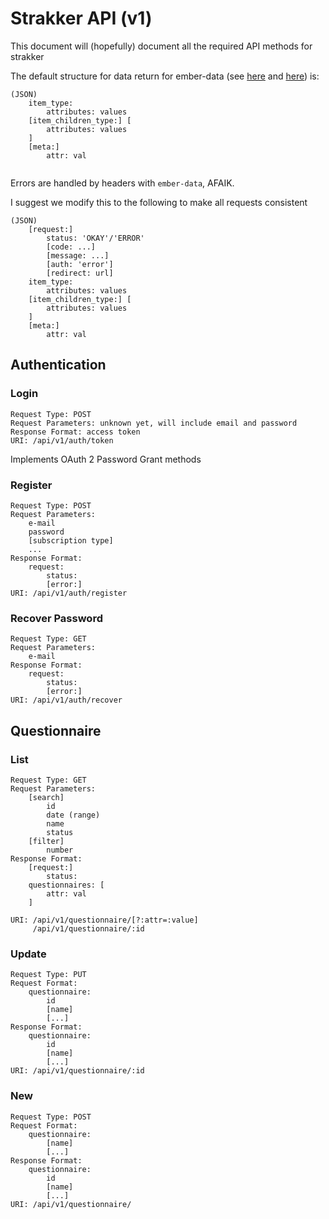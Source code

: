 # Strakker API (v1)
This document will (hopefully) document all the required API methods for strakker

The default structure for data return for ember-data (see [here](http://emberjs.com/guides/models/connecting-to-an-http-server/) and [here](http://blog.embed.ly/post/50012690904/ember-at-embedly-tutorial-models-and-ember-data)) is: 

```
(JSON)
	item_type:
		attributes: values
	[item_children_type:] [
		attributes: values
	]
	[meta:]
		attr: val
				
```
Errors are handled by headers with `ember-data`, AFAIK.

I suggest we modify this to the following to make all requests consistent

```
(JSON)
	[request:]
		status: 'OKAY'/'ERROR'
		[code: ...]
		[message: ...]
		[auth: 'error'] 
		[redirect: url]
	item_type:
		attributes: values
	[item_children_type:] [
		attributes: values
	]
	[meta:]
		attr: val
```

## Authentication

### Login

```
Request Type: POST
Request Parameters: unknown yet, will include email and password
Response Format: access token
URI: /api/v1/auth/token
```

Implements OAuth 2 Password Grant methods

### Register

```
Request Type: POST
Request Parameters: 
	e-mail
	password
	[subscription type]
	...
Response Format: 
	request:
		status:
		[error:]
URI: /api/v1/auth/register
```

### Recover Password

```
Request Type: GET
Request Parameters: 
	e-mail
Response Format: 
	request:
		status:
		[error:]
URI: /api/v1/auth/recover
```

## Questionnaire

### List

```
Request Type: GET
Request Parameters: 
	[search]
		id
		date (range)
		name
		status
	[filter]
		number
Response Format:
	[request:]
		status:
	questionnaires: [
		attr: val
	]

URI: /api/v1/questionnaire/[?:attr=:value]
	 /api/v1/questionnaire/:id
```

### Update

```
Request Type: PUT
Request Format:
	questionnaire:
		id
		[name]
		[...]
Response Format:
	questionnaire:
		id
		[name]
		[...]
URI: /api/v1/questionnaire/:id
```

### New

```
Request Type: POST
Request Format:
	questionnaire:
		[name]
		[...]
Response Format:
	questionnaire:
		id
		[name]
		[...]
URI: /api/v1/questionnaire/
```



